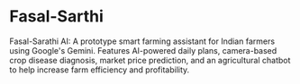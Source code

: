 # Fasal-Sarthi
Fasal-Sarathi AI: A prototype smart farming assistant for Indian farmers using Google's Gemini. Features AI-powered daily plans, camera-based crop disease diagnosis, market price prediction, and an agricultural chatbot to help increase farm efficiency and profitability.
